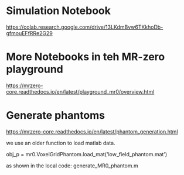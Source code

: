 # Simulation Notebook

https://colab.research.google.com/drive/13LKdmBvw6TKkhoDb-gfmouEFfRRe2G29

# More Notebooks in teh MR-zero playground

https://mrzero-core.readthedocs.io/en/latest/playground_mr0/overview.html




# Generate phantoms

https://mrzero-core.readthedocs.io/en/latest/phantom_generation.html

we use an older function to load matlab data.

  obj_p = mr0.VoxelGridPhantom.load_mat('low_field_phantom.mat')

as shown in the local code:
generate_MR0_phantom.m

